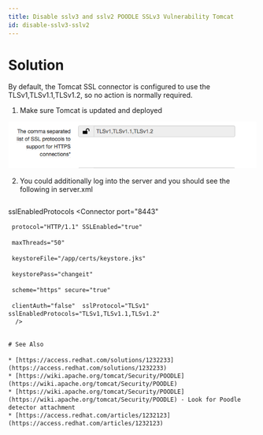 ```yaml
---
title: Disable sslv3 and sslv2 POODLE SSLv3 Vulnerability Tomcat
id: disable-sslv3-sslv2
---
```


# Solution

By default, the Tomcat SSL connector is configured to use the TLSv1,TLSv1.1,TLSv1.2, so no action is normally required.

1. Make sure Tomcat is updated and deployed

  ![SSL Protocols](../../assets/local/images/ssl-protocols.png)

2. You could additionally log into the server and you should see the following in server.xml

    ```xml
 sslEnabledProtocols
     <Connector port="8443"

     protocol="HTTP/1.1" SSLEnabled="true"

     maxThreads="50"

     keystoreFile="/app/certs/keystore.jks"

     keystorePass="changeit"

     scheme="https" secure="true"

     clientAuth="false"  sslProtocol="TLSv1" sslEnabledProtocols="TLSv1,TLSv1.1,TLSv1.2"
      />
   ```

# See Also

* [https://access.redhat.com/solutions/1232233](https://access.redhat.com/solutions/1232233)
* [https://wiki.apache.org/tomcat/Security/POODLE](https://wiki.apache.org/tomcat/Security/POODLE)
* [https://wiki.apache.org/tomcat/Security/POODLE](https://wiki.apache.org/tomcat/Security/POODLE) - Look for Poodle detector attachment
* [https://access.redhat.com/articles/1232123](https://access.redhat.com/articles/1232123)
